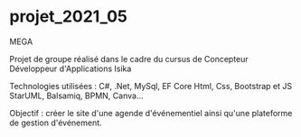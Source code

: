 # projet_2021_05
MEGA

Projet de groupe réalisé dans le cadre du cursus de Concepteur Développeur d'Applications Isika

Technologies utilisées : 
C#, .Net, MySql, EF Core
Html, Css, Bootstrap et JS
StarUML, Balsamiq, BPMN, Canva...

Objectif : créer le site d'une agende d'événementiel ainsi qu'une plateforme de gestion d'événement.
